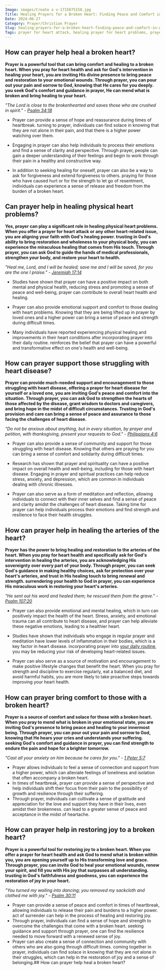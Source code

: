 ```yaml
---
Image: images/Create a v-1715875158.jpg
Title: Healing Prayers for a Broken Heart: Finding Peace and Comfort in God's Love
Date: 2024-06-27
Category: Prayer/Christian Prayer
Slug: healing-prayers-for-a-broken-heart-finding-peace-and-comfort-in-gods-love
Tags: prayer for heart attack, healing prayer for heart problems, prayer to heal the arteries of the heart, prayer for heart disease, prayer for heart health, prayer to mend what is broken, prayers for a broken heart, prayer, christian prayer
---
```

## How can prayer help heal a broken heart?

**Prayer is a powerful tool that can bring comfort and healing to a broken heart. When you pray for **heart health** and ask for God's intervention in healing your heart, you are inviting His divine presence to bring peace and restoration to your emotional wounds. Through prayer, you can pour out your pain and sorrow to God, knowing that He cares for you deeply.  you seek God's comfort and guidance in prayer, He can mend what is broken and bring healing to your heart.**

*"The Lord is close to the brokenhearted and saves those who are crushed in spirit." - [Psalm 34:18](https://www.bibleref.com/Psalm/34/Psalm-34-18.html)*

- Prayer can provide a sense of hope and reassurance during times of heartbreak.  turning to prayer, individuals can find solace in knowing that they are not alone in their pain, and that there is a higher power watching over them.

- Engaging in prayer can also help individuals to process their emotions and find a sense of clarity and perspective. Through prayer, people can gain a deeper understanding of their feelings and begin to work through their pain in a healthy and constructive way.

- In addition to seeking healing for oneself, prayer can also be a way to ask for forgiveness and extend forgiveness to others.  praying for those who have caused hurt or for the strength to let go of resentment, individuals can experience a sense of release and freedom from the burden of a broken heart.

## Can prayer help in healing physical heart problems?

**Yes, prayer can play a significant role in healing physical heart problems. When you offer a **prayer for heart attack** or any other heart-related issue, you are aligning your faith with God's healing power.  trusting in God's ability to bring restoration and wholeness to your physical body, you can experience the miraculous healing that comes from His touch. Through prayer, you can ask God to guide the hands of medical professionals, strengthen your body, and restore your heart to health.**

*"Heal me, Lord, and I will be healed; save me and I will be saved, for you are the one I praise." - [Jeremiah 17:14](https://www.bibleref.com/Jeremiah/17/Jeremiah-17-14.html)*

- Studies have shown that prayer can have a positive impact on both mental and physical health, reducing stress and promoting a sense of peace and well-being, prayer can contribute to overall heart health and healing.

- Prayer can also provide emotional support and comfort to those dealing with heart problems. Knowing that they are being lifted up in prayer by loved ones and a higher power can bring a sense of peace and strength during difficult times.

- Many individuals have reported experiencing physical healing and improvements in their heart conditions after incorporating prayer into their daily routine.  reinforces the belief that prayer can have a powerful and transformative effect on one's health and well-being.

## How can prayer support those struggling with heart disease?

**Prayer can provide much-needed support and encouragement to those struggling with heart disease, offering a **prayer for heart disease** for yourself or a loved one, you are inviting God's peace and comfort into the situation. Through prayer, you can ask God to strengthen the hearts of those affected by the disease, grant wisdom to doctors and caregivers, and bring hope in the midst of difficult circumstances. Trusting in God's provision and care can bring a sense of peace and assurance to those facing the challenges of heart disease.**

*"Do not be anxious about anything, but in every situation, by prayer and petition, with thanksgiving, present your requests to God." - [Philippians 4:6](https://www.bibleref.com/Philippians/4/Philippians-4-6.html)*

- Prayer can also provide a sense of community and support for those struggling with heart disease. Knowing that others are praying for you can bring a sense of comfort and solidarity during difficult times.

- Research has shown that prayer and spirituality can have a positive impact on overall health and well-being, including for those with heart disease. Engaging in prayer and spiritual practices can help reduce stress, anxiety, and depression, which are common in individuals dealing with chronic illnesses.

- Prayer can also serve as a form of meditation and reflection, allowing individuals to connect with their inner selves and find a sense of peace and clarity amidst the challenges of heart disease. Taking time for prayer can help individuals process their emotions and find strength and resilience to face their health struggles.

## How can prayer help in healing the arteries of the heart?

**Prayer has the power to bring healing and restoration to the arteries of the heart. When you pray for **heart health** and specifically ask for God's intervention in healing the arteries, you are acknowledging His sovereignty over every part of your body. Through prayer, you can seek God's guidance in making healthy choices, ask for protection over your heart's arteries, and trust in His healing touch to bring renewal and strength.  surrendering your health to God in prayer, you can experience His miraculous work in restoring your heart's arteries.**

*"He sent out his word and healed them; he rescued them from the grave." - [Psalm 107:20](https://www.bibleref.com/Psalm/107/Psalm-107-20.html)*

- Prayer can also provide emotional and mental healing, which in turn can positively impact the health of the heart. Stress, anxiety, and emotional trauma can all contribute to heart disease, and prayer can help alleviate these negative emotions, leading to a healthier heart.

- Studies have shown that individuals who engage in regular prayer and meditation have lower levels of inflammation in their bodies, which is a key factor in heart disease.  incorporating prayer into [your daily routine](/christian-prayer-for-anger-discovering-peace-and-patience-in-gods-grace), you may be reducing your risk of developing heart-related issues.

- Prayer can also serve as a source of motivation and encouragement to make positive lifestyle changes that benefit the heart. When you pray for strength and discipline to exercise regularly, eat a balanced diet, and avoid harmful habits, you are more likely to take proactive steps towards improving your heart health.

## How can prayer bring comfort to those with a broken heart?

**Prayer is a source of comfort and solace for those with a broken heart. When you **pray to mend what is broken** in your emotional state, you are inviting God's presence to bring peace and healing to your innermost being. Through prayer, you can pour out your pain and sorrow to God, knowing that He hears your cries and understands your suffering.  seeking God's comfort and guidance in prayer, you can find strength to endure the pain and hope for a brighter tomorrow.**

*"Cast all your anxiety on him because he cares for you." - [1 Peter 5:7](https://www.bibleref.com/1-Peter/5/1-Peter-5-7.html)*

- Prayer allows individuals to feel a sense of connection and support from a higher power, which can alleviate feelings of loneliness and isolation that often accompany a broken heart.
- In times of heartbreak, prayer can provide a sense of perspective and help individuals shift their focus from their pain to the possibility of growth and resilience through their suffering.
- Through prayer, individuals can cultivate a sense of gratitude and appreciation for the love and support they have in their lives, even amidst their brokenness.  can lead to a greater sense of peace and acceptance in the midst of heartache.

## How can prayer help in restoring joy to a broken heart?

**Prayer is a powerful tool for restoring joy to a broken heart. When you offer a **prayer for heart health** and ask God to mend what is broken within you, you are opening yourself up to His transforming love and grace. Through prayer, you can invite God to heal your emotional wounds, renew your spirit, and fill you with His joy that surpasses all understanding.  trusting in God's faithfulness and goodness, you can experience the restoration of joy in your heart.**

*"You turned my wailing into dancing; you removed my sackcloth and clothed me with joy." - [Psalm 30:11](https://www.bibleref.com/Psalm/30/Psalm-30-11.html)*

- Prayer can provide a sense of peace and comfort in times of heartbreak, allowing individuals to release their pain and burdens to a higher power.  act of surrender can help in the process of healing and restoring joy.
- Through prayer, individuals can find a sense of hope and strength to overcome the challenges that come with a broken heart.  seeking guidance and support through prayer, one can find the resilience needed to move forward with a renewed sense of joy.
- Prayer can also create a sense of connection and community with others who are also going through difficult times.  coming together in prayer, individuals can find solace in knowing that they are not alone in their struggles, which can help in the restoration of joy and a sense of belonging.## How can prayer help heal a broken heart?